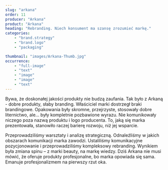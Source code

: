 ```yaml
---
slug: "arkana"
order: 11
producer: "Arkana"
product: "Arkana"
heading: "Rebranding. Niech konsument ma szansę zrozumieć markę."
categories:
    - "brand.strategy"
    - "brand.logo"
    - "packaging"

thumbnail: "images/Arkana-Thumb.jpg"
occurrence:
    - "full-image"
    - "text"
    - "image"
    - "image"
    - "text"
---
```

Bywa, że doskonałej jakości produkty nie budzą zaufania. Tak było z Arkaną - dobre produkty, słaby branding. Właściciel marki dostrzegł braki brandingowe. Opakowania były skromne, przejrzyste, stosowały dobre liternictwo, ale... były kompletnie pozbawione wyrazu. Nie komunikowały niczego poza nazwą produktu i logo producenta. To, jaką się marka prezentowała, stanowiło raczej barierę rozwoju, niż jej wsparcie.

Przeprowadziliśmy warsztaty i analizę strategiczną. Odnaleźliśmy w jakich obszarach komunikacji marka zawodzi. Ustaliliśmy komunikacyjne pozycjonowanie i przeprowadziliśmy kompleksowy rebranding. Wynikiem była zmiana spinu – z marki beauty, na markę wiedzy. Dziś Arkana nie musi mówić, że oferuje produkty profesjonalne, bo marka opowiada się sama. Emanuje profesjonalizmem na pierwszy rzut oka.


  